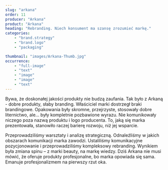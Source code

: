 ```yaml
---
slug: "arkana"
order: 11
producer: "Arkana"
product: "Arkana"
heading: "Rebranding. Niech konsument ma szansę zrozumieć markę."
categories:
    - "brand.strategy"
    - "brand.logo"
    - "packaging"

thumbnail: "images/Arkana-Thumb.jpg"
occurrence:
    - "full-image"
    - "text"
    - "image"
    - "image"
    - "text"
---
```

Bywa, że doskonałej jakości produkty nie budzą zaufania. Tak było z Arkaną - dobre produkty, słaby branding. Właściciel marki dostrzegł braki brandingowe. Opakowania były skromne, przejrzyste, stosowały dobre liternictwo, ale... były kompletnie pozbawione wyrazu. Nie komunikowały niczego poza nazwą produktu i logo producenta. To, jaką się marka prezentowała, stanowiło raczej barierę rozwoju, niż jej wsparcie.

Przeprowadziliśmy warsztaty i analizę strategiczną. Odnaleźliśmy w jakich obszarach komunikacji marka zawodzi. Ustaliliśmy komunikacyjne pozycjonowanie i przeprowadziliśmy kompleksowy rebranding. Wynikiem była zmiana spinu – z marki beauty, na markę wiedzy. Dziś Arkana nie musi mówić, że oferuje produkty profesjonalne, bo marka opowiada się sama. Emanuje profesjonalizmem na pierwszy rzut oka.


  